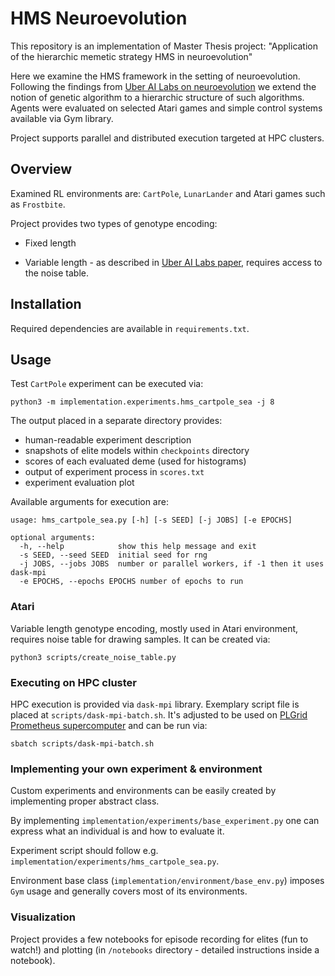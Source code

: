 # HMS Neuroevolution

This repository is an implementation of Master Thesis project: "Application of the hierarchic memetic strategy HMS in neuroevolution"

Here we examine the HMS framework in the setting of neuroevolution. 
Following the findings from [Uber AI Labs on neuroevolution](https://arxiv.org/abs/1712.06567) 
we extend the notion of genetic algorithm to a hierarchic structure of such algorithms.
Agents were evaluated on selected Atari games and simple control systems available via Gym library.

Project supports parallel and distributed execution targeted at HPC clusters.


## Overview

Examined RL environments are: `CartPole`, `LunarLander` and Atari games such as `Frostbite`.

Project provides two types of genotype encoding:

- Fixed length

- Variable length - as described in [Uber AI Labs paper](https://arxiv.org/abs/1712.06567), requires access to the noise table.


## Installation

Required dependencies are available in `requirements.txt`.


## Usage

Test `CartPole` experiment can be executed via:

```shell
python3 -m implementation.experiments.hms_cartpole_sea -j 8
```

The output placed in a separate directory provides:

- human-readable experiment description
- snapshots of elite models within `checkpoints` directory
- scores of each evaluated deme (used for histograms)
- output of experiment process in `scores.txt`
- experiment evaluation plot

Available arguments for execution are:

```
usage: hms_cartpole_sea.py [-h] [-s SEED] [-j JOBS] [-e EPOCHS]

optional arguments:
  -h, --help            show this help message and exit
  -s SEED, --seed SEED  initial seed for rng
  -j JOBS, --jobs JOBS  number or parallel workers, if -1 then it uses dask-mpi
  -e EPOCHS, --epochs EPOCHS number of epochs to run
```


### Atari

Variable length genotype encoding, mostly used in Atari environment, requires noise table for drawing samples. 
It can be created via:

```shell
python3 scripts/create_noise_table.py
```


### Executing on HPC cluster

HPC execution is provided via `dask-mpi` library. Exemplary script file is placed at `scripts/dask-mpi-batch.sh`.
It's adjusted to be used on [PLGrid Prometheus supercomputer](https://kdm.cyfronet.pl/portal/Prometheus:en) and can be run via:

```shell
sbatch scripts/dask-mpi-batch.sh
```


### Implementing your own experiment & environment

Custom experiments and environments can be easily created by implementing proper abstract class. 

By implementing `implementation/experiments/base_experiment.py` one can express what an individual is and how to evaluate it.

Experiment script should follow e.g. `implementation/experiments/hms_cartpole_sea.py`.

Environment base class (`implementation/environment/base_env.py`) imposes `Gym` usage and generally covers most of its environments.


### Visualization

Project provides a few notebooks for episode recording for elites (fun to watch!) and 
plotting (in `/notebooks` directory - detailed instructions inside a notebook). 
